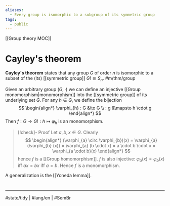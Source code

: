 ```yaml
---
aliases:
  - Every group is isomorphic to a subgroup of its symmetric group
tags:
  - public
---
```

[[Group theory MOC]]
# Cayley's theorem

**Cayley's theorem** states that any group $G$ of order $n$ is isomorphic to a subset of the (its) [[symmetric group]] $G! \cong S_{n}$. #m/thm/group 

Given an arbitrary group $(G, \cdot)$ we can define an injective [[Group monomorphism|monomorphism]] into the [[symmetric group]] of its underlying set $G$.
For any $h \in G$, we define the bijection
$$
\begin{align*}
\varphi_{h} : G &\to G \\
: g &\mapsto h \cdot g 
\end{align*}
$$
Then $f : G \to G! : h \mapsto \varphi_{h}$ is an monomorphism.

> [!check]- Proof
> Let $a, b, x \in G$.
> Clearly
> $$
> \begin{align*}
> (\varphi_{a} \circ \varphi_{b})(x) = \varphi_{a}(\varphi_{b} (x)) = \varphi_{a} (b \cdot x) = a \cdot b \cdot x = \varphi_{a \cdot b}(x)
> \end{align*}
> $$
> hence $f$ is a [[Group homomorphism]].
> $f$ is also injective: $\varphi_{a}(x) = \varphi_{b}(x)$ iff $ax = bx$ iff $a = b$.
> Hence $f$ is a monomorphism.
> <span class="QED"/>

A generalization is the [[Yoneda lemma]].

#
---
#state/tidy | #lang/en | #SemBr

